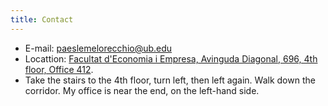 ```yaml
---
title: Contact
---
```


* E-mail: paeslemelorecchio@ub.edu
* Locattion: [Facultat d'Economia i Empresa, Avinguda Diagonal, 696, 4th floor, Office 412](https://maps.app.goo.gl/i3AWoNZJgYfjwoNj9). 
* Take the stairs to the 4th floor, turn left, then left again. Walk down the corridor. My office is near the end, on the left-hand side.